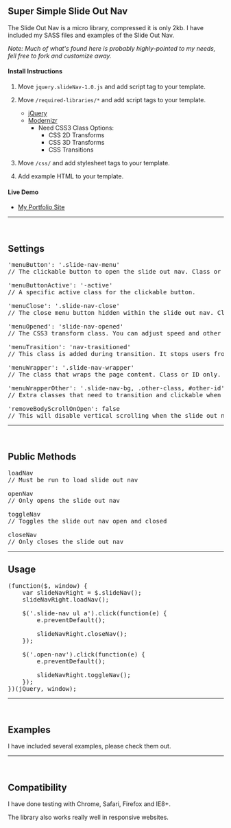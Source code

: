 ## Super Simple Slide Out Nav

The Slide Out Nav is a micro library, compressed it is only 2kb. I have included my SASS files and examples of the Slide Out Nav.

*Note: Much of what's found here is probably highly-pointed to my needs, fell free to fork and customize away.*

#### Install Instructions
1. Move <code>jquery.slideNav-1.0.js</code> and add script tag to your template.

2. Move <code>/required-libraries/*</code> and add script tags to your template.
	* [jQuery](http://jquery.com/)
	* [Modernizr](http://www.modernizr.com/)
		* Need CSS3 Class Options:
			* CSS 2D Transforms
			* CSS 3D Transforms
			* CSS Transitions

3. Move <code>/css/</code> and add stylesheet tags to your template.

4. Add example HTML to your template.

#### Live Demo

* [My Portfolio Site](http://mikezens-developer.com/)

***

<br />

## Settings

<pre>
'menuButton': '.slide-nav-menu'
// The clickable button to open the slide out nav. Class or ID only.

'menuButtonActive': '-active'
// A specific active class for the clickable button.

'menuClose': '.slide-nav-close'
// The close menu button hidden within the slide out nav. Class or ID only.

'menuOpened': 'slide-nav-opened'
// The CSS3 transform class. You can adjust speed and other settings in the SASS files.

'menuTrasition': 'nav-trasitioned'
// This class is added during transition. It stops users from being able to click twice during transition.

'menuWrapper': '.slide-nav-wrapper'
// The class that wraps the page content. Class or ID only.

'menuWrapperOther': '.slide-nav-bg, .other-class, #other-id' 
// Extra classes that need to transition and clickable when nav is open.  Classes or IDs only.

'removeBodyScrollOnOpen': false 
// This will disable vertical scrolling when the slide out nav is open.
</pre>

***

<br />

## Public Methods

<pre>
loadNav 
// Must be run to load slide out nav

openNav 
// Only opens the slide out nav

toggleNav 
// Toggles the slide out nav open and closed

closeNav 
// Only closes the slide out nav
</pre>

***

## Usage

<pre>
(function($, window) {
    var slideNavRight = $.slideNav();
    slideNavRight.loadNav();
    
    $('.slide-nav ul a').click(function(e) {
        e.preventDefault();
        
        slideNavRight.closeNav();
    });
    
    $('.open-nav').click(function(e) {
        e.preventDefault();
        
        slideNavRight.toggleNav();
    });
})(jQuery, window);
</pre>

***

<br />

## Examples

I have included several examples, please check them out.

***

<br />

## Compatibility

I have done testing with Chrome, Safari, Firefox and IE8+.

The library also works really well in responsive websites.